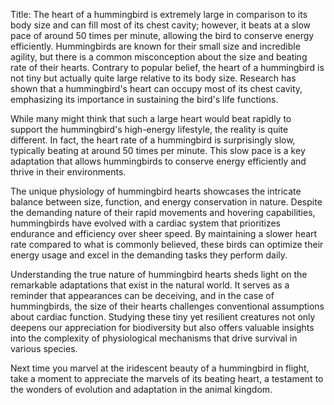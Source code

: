 Title: The heart of a hummingbird is extremely large in comparison to its body size and can fill most of its chest cavity; however, it beats at a slow pace of around 50 times per minute, allowing the bird to conserve energy efficiently.
Hummingbirds are known for their small size and incredible agility, but there is a common misconception about the size and beating rate of their hearts. Contrary to popular belief, the heart of a hummingbird is not tiny but actually quite large relative to its body size. Research has shown that a hummingbird's heart can occupy most of its chest cavity, emphasizing its importance in sustaining the bird's life functions.

While many might think that such a large heart would beat rapidly to support the hummingbird's high-energy lifestyle, the reality is quite different. In fact, the heart rate of a hummingbird is surprisingly slow, typically beating at around 50 times per minute. This slow pace is a key adaptation that allows hummingbirds to conserve energy efficiently and thrive in their environments.

The unique physiology of hummingbird hearts showcases the intricate balance between size, function, and energy conservation in nature. Despite the demanding nature of their rapid movements and hovering capabilities, hummingbirds have evolved with a cardiac system that prioritizes endurance and efficiency over sheer speed. By maintaining a slower heart rate compared to what is commonly believed, these birds can optimize their energy usage and excel in the demanding tasks they perform daily.

Understanding the true nature of hummingbird hearts sheds light on the remarkable adaptations that exist in the natural world. It serves as a reminder that appearances can be deceiving, and in the case of hummingbirds, the size of their hearts challenges conventional assumptions about cardiac function. Studying these tiny yet resilient creatures not only deepens our appreciation for biodiversity but also offers valuable insights into the complexity of physiological mechanisms that drive survival in various species.

Next time you marvel at the iridescent beauty of a hummingbird in flight, take a moment to appreciate the marvels of its beating heart, a testament to the wonders of evolution and adaptation in the animal kingdom.
